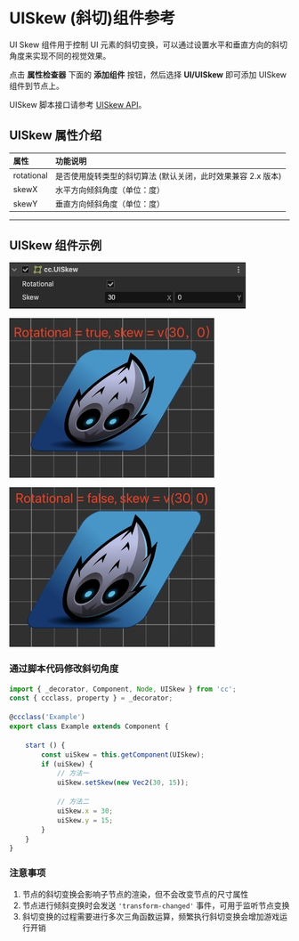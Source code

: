 # UISkew (斜切)组件参考

UI Skew 组件用于控制 UI 元素的斜切变换，可以通过设置水平和垂直方向的斜切角度来实现不同的视觉效果。

点击 **属性检查器** 下面的 **添加组件** 按钮，然后选择 **UI/UISkew** 即可添加 UISkew 组件到节点上。

UISkew 脚本接口请参考 [UISkew API](%__APIDOC__%/zh/class/UISkew)。

## UISkew 属性介绍

| 属性 |   功能说明
| :-------------- | :----------- |
| rotational | 是否使用旋转类型的斜切算法 (默认关闭，此时效果兼容 2.x 版本)
| skewX | 水平方向倾斜角度（单位：度）
| skewY | 垂直方向倾斜角度（单位：度）

---

## UISkew 组件示例

![ui-skew](./skew/skew-component.jpg)

![skew-rotational-true](./skew/skew-rotational-true.jpg)

![skew-rotational-false](./skew/skew-rotational-false.jpg)

### 通过脚本代码修改斜切角度

```ts
import { _decorator, Component, Node, UISkew } from 'cc';
const { ccclass, property } = _decorator;

@ccclass('Example')
export class Example extends Component {

    start () {
        const uiSkew = this.getComponent(UISkew);
        if (uiSkew) {
            // 方法一
            uiSkew.setSkew(new Vec2(30, 15));

            // 方法二
            uiSkew.x = 30;
            uiSkew.y = 15;
        }
    }
}
```

### 注意事项

1. 节点的斜切变换会影响子节点的渲染，但不会改变节点的尺寸属性
2. 节点进行倾斜变换时会发送 `'transform-changed'` 事件，可用于监听节点变换
3. 斜切变换的过程需要进行多次三角函数运算，频繁执行斜切变换会增加游戏运行开销